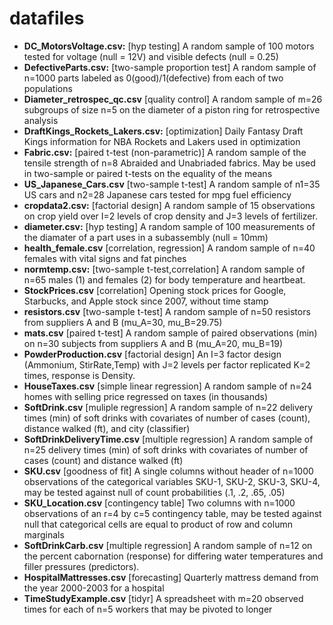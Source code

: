 # datafiles

* **DC_MotorsVoltage.csv:** [hyp testing] A random sample of 100 motors tested for voltage (null = 12V) and visible defects (null = 0.25)
* **DefectiveParts.csv:** [two-sample proportion test] A random sample of n=1000 parts labeled as 0(good)/1(defective) from each of two populations
* **Diameter_retrospec_qc.csv** [quality control] A random sample of m=26 subgroups of size n=5 on the diameter of a piston ring for retrospective analysis 
* **DraftKings_Rockets_Lakers.csv:** [optimization] Daily Fantasy Draft Kings information for NBA Rockets and Lakers used in optimization 
* **Fabric.csv:** [paired t-test (non-parametric)] A random sample of the tensile strength of n=8 Abraided and Unabriaded fabrics.  May be used in two-sample or paired t-tests on the equality of the means
* **US_Japanese_Cars.csv** [two-sample t-test] A random sample of n1=35 US cars and n2=28 Japanese cars tested for mpg fuel efficiency 
* **cropdata2.csv:** [factorial design] A random sample of 15 observations on crop yield over I=2 levels of crop density and J=3 levels of fertilizer. 
* **diameter.csv:** [hyp testing] A random sample of 100 measurements of the diamater of a part uses in a subassembly (null = 10mm)
* **health_female.csv** [correlation, regression] A random sample of n=40 females with vital signs and fat pinches
* **normtemp.csv:** [two-sample t-test,correlation] A random sample of n=65 males (1) and females (2) for body temperature and heartbeat.  
* **StockPrices.csv** [correlation] Opening stock prices for Google, Starbucks, and Apple stock since 2007, without time stamp
* **resistors.csv** [two-sample t-test] A random sample of n=50 resistors from suppliers A and B (mu_A=30, mu_B=29.75)
* **mats.csv** [paired t-test] A random sample of paired observations (min) on n=30 subjects from suppliers A and B (mu_A=20, mu_B=19)
* **PowderProduction.csv** [factorial design] An I=3 factor design (Ammonium, StirRate,Temp) with J=2 levels per factor replicated K=2 times, response is Density.  
* **HouseTaxes.csv** [simple linear regression] A random sample of n=24 homes with selling price regressed on taxes (in thousands) 
* **SoftDrink.csv** [muliple regression] A random sample of n=22 delivery times (min) of soft drinks with covariates of number of cases (count), distance walked (ft), and city (classifier)  
* **SoftDrinkDeliveryTime.csv** [multiple regression] A random sample of n=25 delivery times (min) of soft drinks with covariates of number of cases (count) and distance walked (ft)
* **SKU.csv** [goodness of fit] A single columns without header of n=1000 observations of the categorical variables SKU-1, SKU-2, SKU-3, SKU-4, may be tested against null of count probabilities (.1, .2, .65, .05)
* **SKU_Location.csv** [contingency table] Two columns with n=1000 observations of an r=4 by c=5 contingency table, may be tested against null that categorical cells are equal to product of row and column marginals 
* **SoftDrinkCarb.csv** [multiple regression]  A random sample of n=12 on the percent cabornation (response) for differing water temperatures and filler pressures (predictors).
* **HospitalMattresses.csv** [forecasting] Quarterly mattress demand from the year 2000-2003 for a hospital
* **TimeStudyExample.csv** [tidyr] A spreadsheet with m=20 observed times for each of n=5 workers that may be pivoted to longer
